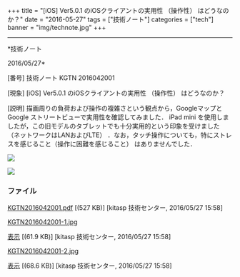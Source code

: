 ﻿+++
title = "[iOS] Ver5.0.1 のiOSクライアントの実用性 （操作性） はどうなのか？"
date = "2016-05-27"
tags = ["技術ノート"]
categories = ["tech"]
banner = "img/technote.jpg"
+++

-----------------------------------------------------------------------------------------------------------------------------

*技術ノート

2016/05/27*


[番号]
技術ノート KGTN 2016042001

[現象]
[iOS] Ver5.0.1 のiOSクライアントの実用性 （操作性） はどうなのか？

[説明]
描画周りの負荷および操作の複雑さという観点から，GoogleマップとGoogle
ストリートビューで実用性を確認してみました． iPad mini
を使用しましたが，この旧モデルのタブレットでも十分実用的という印象を受けました
（ネットワークはLANおよびLTE）
．なお，タッチ操作についても，特にストレスを感じること（操作に困難を感じること）
はありませんでした．

![](http://techreport.kitasp.net/attachments/download/2598/KGTN2016042001-1.jpg)

![](http://techreport.kitasp.net/attachments/download/2599/KGTN2016042001-2.jpg)


### ファイル

 
 


[KGTN2016042001.pdf](http://techreport.kitasp.net/attachments/download/2597/KGTN2016042001.pdf)
 [(527 KB)] [kitasp 技術センター, 2016/05/27
15:58]

[KGTN2016042001-1.jpg](http://techreport.kitasp.net/attachments/download/2598/KGTN2016042001-1.jpg)

[表示](http://techreport.kitasp.net/attachments/2598/KGTN2016042001-1.jpg "表示")
 [(61.9 KB)] [kitasp 技術センター, 2016/05/27
15:58]

[KGTN2016042001-2.jpg](http://techreport.kitasp.net/attachments/download/2599/KGTN2016042001-2.jpg)

[表示](http://techreport.kitasp.net/attachments/2599/KGTN2016042001-2.jpg "表示")
 [(68.6 KB)] [kitasp 技術センター, 2016/05/27
15:58]


 


 

